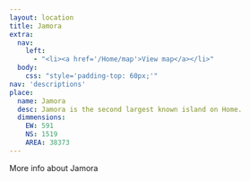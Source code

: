 ```yaml
---
layout: location
title: Jamora
extra:
  nav:
    left:
      - "<li><a href='/Home/map'>View map</a></li>"
  body:
    css: "style='padding-top: 60px;'"
nav: 'descriptions'
place:
  name: Jamora
  desc: Jamora is the second largest known island on Home.
  dimmensions:
    EW: 591
    NS: 1519
    AREA: 38373
---
```

More info about Jamora
